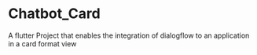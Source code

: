# Chatbot_Card
A flutter Project that enables the integration of dialogflow to an application in a card format view
